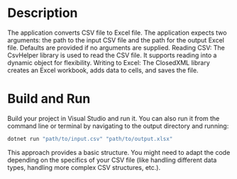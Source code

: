 # Description

The application converts CSV file to Excel file. The application expects two arguments: the path to the input CSV file and the path for the output Excel file. Defaults are provided if no arguments are supplied.
Reading CSV: The CsvHelper library is used to read the CSV file. It supports reading into a dynamic object for flexibility.
Writing to Excel: The ClosedXML library creates an Excel workbook, adds data to cells, and saves the file.

# Build and Run

Build your project in Visual Studio and run it. You can also run it from the command line or terminal by navigating to the output directory and running:

```bash
dotnet run "path/to/input.csv" "path/to/output.xlsx"
```

This approach provides a basic structure. You might need to adapt the code depending on the specifics of your CSV file (like handling different data types, handling more complex CSV structures, etc.).
